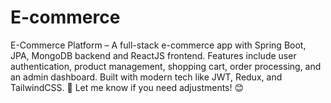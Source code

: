# E-commerce
E-Commerce Platform – A full-stack e-commerce app with Spring Boot, JPA, MongoDB backend and ReactJS frontend. Features include user authentication, product management, shopping cart, order processing, and an admin dashboard. Built with modern tech like JWT, Redux, and TailwindCSS. 🚀  Let me know if you need adjustments! 😊

